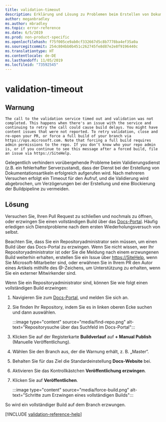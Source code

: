 ```yaml
---
title: validation-timeout
description: Erklärung und Lösung zu Problemen beim Erstellen von Dokumentationsartikeln – validation-timeout
author: meganbradley
ms.author: mbradley
ms.topic: error-reference
ms.date: 6/5/2019
ms.prod: non-product-specific
ms.openlocfilehash: f75f005ce9ab0cf332667d5c8b7778ba4ef35a0a
ms.sourcegitcommit: 254c804bb0b451c262745fe8d87e2e8f9196440c
ms.translationtype: HT
ms.contentlocale: de-DE
ms.lasthandoff: 11/05/2019
ms.locfileid: "73592545"
---
```

# <a name="validation-timeout"></a>validation-timeout

## <a name="warning"></a>Warnung

`The call to the validation service timed out and validation was not completed. This happens when there's an issue with the service and continuing to retry the call could cause build delays. You might have content issues that were not reported. To retry validation, close and re-open your PR, or force a full build of your branch via https://ops.microsoft.com. Note that forcing a full build requires admin permissions to the repo. If you don’t know who your repo admin is, or if you continue to see this message after a forced build, file an issue via https://SiteHelp.`

Gelegentlich verhindern vorübergehende Probleme beim Validierungsdienst (z.B. ein fehlerhafter Serverzustand), dass der Dienst bei der Erstellung von Dokumentationsartikeln erfolgreich aufgerufen wird. Nach mehreren Versuchen erfolgt ein Timeout für den Aufruf, und die Validierung wird abgebrochen, um Verzögerungen bei der Erstellung und eine Blockierung der Buildpipeline zu vermeiden.

## <a name="resolution"></a>Lösung

Versuchen Sie, Ihren Pull Request zu schließen und nochmals zu öffnen, oder erzwingen Sie einen vollständigen Build über das [Docs-Portal](https://ops.microsoft.com/#/). Häufig erledigen sich Dienstprobleme nach dem ersten Wiederholungsversuch von selbst.

Beachten Sie, dass Sie ein Repositoryadministrator sein müssen, um einen Build über das Docs-Portal zu erzwingen. Wenn Sie nicht wissen, wer Ihr Repositoryadministrator ist oder Sie die Meldung nach einem erzwungenen Build weiterhin erhalten, erstellen Sie ein Issue über [https://SiteHelp](https://SiteHelp), wenn Sie Microsoft-Mitarbeiter sind, oder erwähnen Sie in Ihrem PR den Autor eines Artikels mithilfe des @-Zeichens, um Unterstützung zu erhalten, wenn Sie ein externer Mitwirkender sind.

Wenn Sie ein Repositoryadministrator sind, können Sie wie folgt einen vollständigen Build erzwingen:

1. Navigieren Sie zum [Docs-Portal](https://ops.microsoft.com/#/), und melden Sie sich an.
1. Sie finden Ihr Repository, indem Sie es in linken oberen Ecke suchen und dann auswählen.

   :::image type="content" source="media/find-repo.png" alt-text="Repositorysuche über das Suchfeld im Docs-Portal":::
1. Klicken Sie auf der Registerkarte **Buildverlauf** auf **+ Manual Publish** (Manuelle Veröffentlichung).
1. Wählen Sie den Branch aus, der die Warnung erhält, z. B. „Master“.
1. Behalten Sie für das Ziel die Standardeinstellung **Docs-Website** bei.
1. Aktivieren Sie das Kontrollkästchen **Veröffentlichung erzwingen**.
1. Klicken Sie auf **Veröffentlichen**.

   :::image type="content" source="media/force-build.png" alt-text="Schritte zum Erzwingen eines vollständigen Builds":::

So wird ein vollständiger Build auf dem Branch erzwungen.

<!--make sure to add this file to your includes folder and verify the path-->
[!INCLUDE [validation-reference-help](includes/validation-reference-help.md)]
